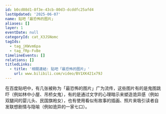 ```yaml
---
id: b0cd08d1-8f3e-43cb-80d3-dcddfc25afd4
lastUpdated: '2025-06-07'
name: 贴吧「最恐怖的图片」
aliases: []
layer: 1
eventDate: null
categoryId: cat_X3JSNomc
tagIds:
  - tag_jKWvm6pa
  - tag_fRp-FvBe
timelineEvents: []
relations: []
titledLinks:
  - title: '相關連結: 贴吧「最恐怖的图片」'
    url: www.bilibili.com/video/BV1XK421x79J
---
```

在百度贴吧中，有几张被称为「最恐怖的图片」广为流传，这些图片有的是鬼图跳吓（例如林中小屋、吊桥女鬼），有的是通过文字的心理暗示来塑造诡异感（例如双腿间的婴儿头、民国旗袍女），也有使用看似有故事的插画、照片来吸引读者自发联想剧情与隐喻（例如诡异的一家七口）。
